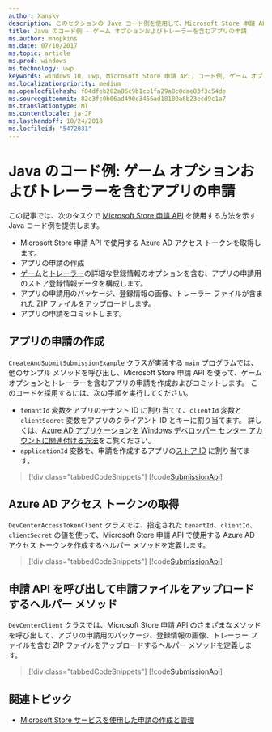 ```yaml
---
author: Xansky
description: このセクションの Java コード例を使用して、Microsoft Store 申請 API を使用したゲーム オプションおよびトレーラーの申請方法をご確認ください。
title: Java のコード例 - ゲーム オプションおよびトレーラーを含むアプリの申請
ms.author: mhopkins
ms.date: 07/10/2017
ms.topic: article
ms.prod: windows
ms.technology: uwp
keywords: windows 10, uwp, Microsoft Store 申請 API, コード例, ゲーム オプション, トレーラー, 詳細な登録情報, Java
ms.localizationpriority: medium
ms.openlocfilehash: f84dfeb202a86c9b1cb1fa29a8c0dae83f3c54de
ms.sourcegitcommit: 82c3fc0b06ad490c3456ad18180a6b23ecd9c1a7
ms.translationtype: MT
ms.contentlocale: ja-JP
ms.lasthandoff: 10/24/2018
ms.locfileid: "5472031"
---
```

# <a name="java-sample-app-submission-with-game-options-and-trailers"></a>Java のコード例: ゲーム オプションおよびトレーラーを含むアプリの申請

この記事では、次のタスクで [Microsoft Store 申請 API](create-and-manage-submissions-using-windows-store-services.md) を使用する方法を示す Java コード例を提供します。

* Microsoft Store 申請 API で使用する Azure AD アクセス トークンを取得します。
* アプリの申請の作成
* [ゲーム](manage-app-submissions.md#gaming-options-object)と[トレーラー](manage-app-submissions.md#trailer-object)の詳細な登録情報のオプションを含む、アプリの申請用のストア登録情報データを構成します。
* アプリの申請用のパッケージ、登録情報の画像、トレーラー ファイルが含まれた ZIP ファイルをアップロードします。
* アプリの申請をコミットします。

<span id="create-app-submission" />

## <a name="create-an-app-submission"></a>アプリの申請の作成

```CreateAndSubmitSubmissionExample``` クラスが実装する ```main``` プログラムでは、他のサンプル メソッドを呼び出し、Microsoft Store 申請 API を使って、ゲーム オプションとトレーラーを含むアプリの申請を作成およびコミットします。 このコードを採用するには、次の手順を実行してください。

* ```tenantId``` 変数をアプリのテナント ID に割り当てて、```clientId``` 変数と ```clientSecret``` 変数をアプリのクライアント ID とキーに割り当てます。 詳しくは、[Azure AD アプリケーションを Windows デベロッパー センター アカウントに関連付ける方法](create-and-manage-submissions-using-windows-store-services.md#how-to-associate-an-azure-ad-application-with-your-windows-dev-center-account)をご覧ください。
* ```applicationId``` 変数を、申請を作成するアプリの[ストア ID](in-app-purchases-and-trials.md#store-ids) に割り当てます。

> [!div class="tabbedCodeSnippets"]
[!code[SubmissionApi](./code/StoreServicesExamples_SubmissionAdvancedListings/java/CreateAndSubmitSubmissionExample.java#L1-L313)]

<span id="token" />

## <a name="obtain-an-azure-ad-access-token"></a>Azure AD アクセス トークンの取得

```DevCenterAccessTokenClient``` クラスでは、指定された ```tenantId```、```clientId```、```clientSecret``` の値を使って、Microsoft Store 申請 API で使用する Azure AD アクセス トークンを作成するヘルパー メソッドを定義します。

> [!div class="tabbedCodeSnippets"]
[!code[SubmissionApi](./code/StoreServicesExamples_SubmissionAdvancedListings/java/DevCenterAccessTokenClient.java#L1-L69)]

<span id="utilities" />

## <a name="helper-methods-to-invoke-the-submission-api-and-upload-submission-files"></a>申請 API を呼び出して申請ファイルをアップロードするヘルパー メソッド

```DevCenterClient``` クラスでは、Microsoft Store 申請 API のさまざまなメソッドを呼び出して、アプリの申請用のパッケージ、登録情報の画像、トレーラー ファイルを含む ZIP ファイルをアップロードするヘルパー メソッドを定義します。

> [!div class="tabbedCodeSnippets"]
[!code[SubmissionApi](./code/StoreServicesExamples_SubmissionAdvancedListings/java/DevCenterClient.java#L1-L224)]

## <a name="related-topics"></a>関連トピック

* [Microsoft Store サービスを使用した申請の作成と管理](create-and-manage-submissions-using-windows-store-services.md)
